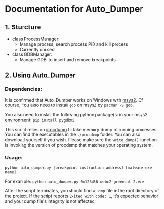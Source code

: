 #### 

# Documentation for Auto_Dumper

## 1. Sturcture

+ class ProcessManager:
  - Manage process, search process PID and kill process
  - Currently unused
+ class GDBManager:
  - Manage GDB, to insert and remove breakpoints

## 2. Using Auto_Dumper

### Dependencies:
It is confirmed that Auto_Dumper works on Windows with [msys2](https://www.msys2.org/). Of course, You also need to install `gdb` on msys2 by `pacman -S gdb`.

You also need to install the following python package(s) in your msys2 environment:
`pip install pygdbmi`

This script relies on [procdump](https://docs.microsoft.com/en-us/sysinternals/downloads/procdump) to take memory dump of running processes. You can find the executables in the `./procdump` folder. You can also download yourself if you wish. Please make sure the `write_dump()` function is invoking the version of procdump that matches your operating system.

### Usage:
`python auto_dumper.py [breakpoint instruction address] [malware exe name]`

For example: `python auto_dumper.py 0x123456 webc2-greencat-2.exe`

After the script terminates, you should find a `.dmp` file in the root directory of the project. If the script reports `Exited with code: 1`, it's expected behavior and your dump file's integrity is not affected.
